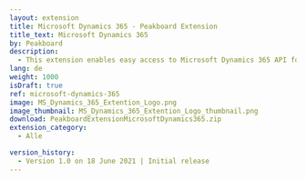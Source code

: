 ```yaml
---
layout: extension
title: Microsoft Dynamics 365 - Peakboard Extension
title_text: Microsoft Dynamics 365
by: Peakboard
description: 
  - This extension enables easy access to Microsoft Dynamics 365 API for the Peakboard designer.
lang: de
weight: 1000
isDraft: true
ref: microsoft-dynamics-365
image: MS_Dynamics_365_Extention_Logo.png
image_thumbnail: MS_Dynamics_365_Extention_Logo_thumbnail.png
download: PeakboardExtensionMicrosoftDynamics365.zip
extension_category:
  - Alle

version_history:
  - Version 1.0 on 18 June 2021 | Initial release
---
```

